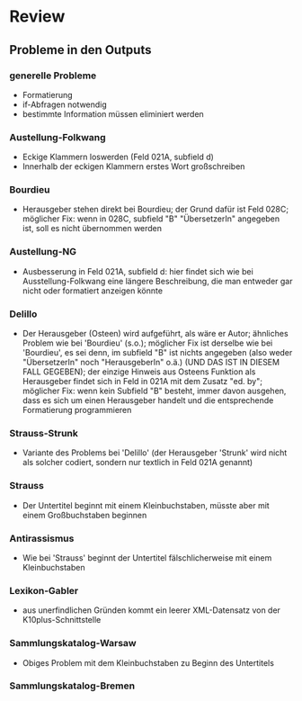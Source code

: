 # Review
## Probleme in den Outputs

### generelle Probleme

- Formatierung
- if-Abfragen notwendig
- bestimmte Information müssen eliminiert werden

### Austellung-Folkwang
- Eckige Klammern loswerden (Feld 021A, subfield d)
- Innerhalb der eckigen Klammern erstes Wort großschreiben
### Bourdieu
- Herausgeber stehen direkt bei Bourdieu; der Grund dafür ist Feld 028C; möglicher Fix: wenn in 028C, subfield "B" "ÜbersetzerIn" angegeben ist, soll es nicht übernommen werden
### Austellung-NG
- Ausbesserung in Feld 021A, subfield d: hier findet sich wie bei Ausstellung-Folkwang eine längere Beschreibung, die man entweder gar nicht oder formatiert anzeigen könnte
### Delillo
- Der Herausgeber (Osteen) wird aufgeführt, als wäre er Autor; ähnliches Problem wie bei 'Bourdieu' (s.o.); möglicher Fix ist derselbe wie bei 'Bourdieu', es sei denn, im subfield "B" ist nichts angegeben (also weder "ÜbersetzerIn" noch "HerausgeberIn" o.ä.) (UND DAS IST IN DIESEM FALL GEGEBEN); der einzige Hinweis aus Osteens Funktion als Herausgeber findet sich in Feld in 021A mit dem Zusatz "ed. by"; möglicher Fix: wenn kein Subfield "B" besteht, immer davon ausgehen, dass es sich um einen Herausgeber handelt und die entsprechende Formatierung programmieren
### Strauss-Strunk
- Variante des Problems bei 'Delillo' (der Herausgeber 'Strunk' wird nicht als solcher codiert, sondern nur textlich in Feld 021A genannt) 
### Strauss
- Der Untertitel beginnt mit einem Kleinbuchstaben, müsste aber mit einem Großbuchstaben beginnen
### Antirassismus
- Wie bei 'Strauss' beginnt der Untertitel fälschlicherweise mit einem Kleinbuchstaben
### Lexikon-Gabler
- aus unerfindlichen Gründen kommt ein leerer XML-Datensatz von der K10plus-Schnittstelle 
### Sammlungskatalog-Warsaw
- Obiges Problem mit dem Kleinbuchstaben zu Beginn des Untertitels
### Sammlungskatalog-Bremen


